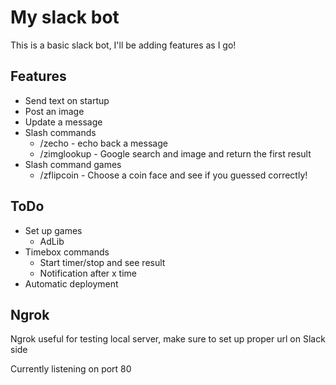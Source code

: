 # My slack bot
This is a basic slack bot, I'll be adding features as I go!

## Features
- Send text on startup
- Post an image
- Update a message
- Slash commands
    - /zecho - echo back a message
    - /zimglookup - Google search and image and return the first result
- Slash command games
    - /zflipcoin - Choose a coin face and see if you guessed correctly!

## ToDo
- Set up games
    - AdLib
- Timebox commands
    - Start timer/stop and see result
    - Notification after x time
- Automatic deployment

## Ngrok
Ngrok useful for testing local server, make sure to set up proper url on Slack side

Currently listening on port 80